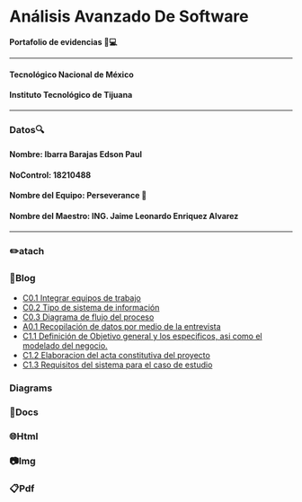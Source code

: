 # Análisis Avanzado De Software
**Portafolio de evidencias :file_folder::computer:**
___
#### Tecnológico Nacional de México
#### Instituto Tecnológico de Tijuana
___
### **Datos:mag:**
#### Nombre: Ibarra Barajas Edson Paul
#### NoControl: 18210488
#### Nombre del Equipo: Perseverance 🤘
#### Nombre del Maestro: ING. Jaime Leonardo Enriquez Alvarez
___
### :pencil2:atach
### :memo:Blog
- [C0.1 Integrar equipos de trabajo](https://github.com/Edson1999/Analisis_Avanzado_De_Software/blob/main/Blog/C0.1_IntegrarEquiposdeTrabajo_IbarraBarajasEdsonPaul.pdf)
- [C0.2 Tipo de sistema de información](https://github.com/Edson1999/Analisis_Avanzado_De_Software/blob/main/Blog/C0.2_Tipo_de_Sistema_Desarrollar_IbarraBarajasEdsonPaul.pdf)
- [C0.3 Diagrama de flujo del proceso](https://github.com/Edson1999/Analisis_Avanzado_De_Software/blob/main/Blog/C0.3_DiagramadeFlujo_Proceso_IbarraBarajasEdsonPaul.pdf)
- [A0.1 Recopilación de datos por medio de la entrevista](https://github.com/Edson1999/Analisis_Avanzado_De_Software/blob/main/Blog/A0.1_Interview_Compilation_IbarraBarajasEdsonPaul.pdf)
- [C1.1 Definición de Objetivo general y los especificos, asi como el modelado del negocio.](https://github.com/Edson1999/Analisis_Avanzado_De_Software/blob/main/Blog/C1.1%20Definici%C3%B3n_de_Onjetivo_general_y_los_especificos%2C_asi_como_el_modelado_del_negocio_IbarraBarajasEdsonPaul.pdf)
- [C1.2 Elaboracion del acta constitutiva del proyecto](https://github.com/Edson1999/Analisis_Avanzado_De_Software/blob/main/Blog/C1.2%20Elaboracion_del_acta_constitutiva_del_proyecto_IbarraBarajasEdsonPaul.pdf)
- [C1.3 Requisitos del sistema para el caso de estudio]()
### Diagrams
### :page_facing_up:Docs
### :globe_with_meridians:Html
### :camera:Img
### :clipboard:Pdf 
